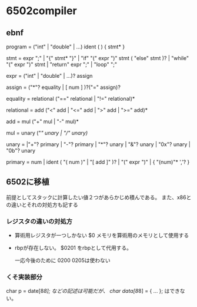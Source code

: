# 6502compiler

## ebnf

program = ("int" | "double" | ...) ident ( ) { stmt* }

stmt =  expr ";"
     |  "{" stmt* "}"
     |  "if" "(" expr ")" stmt ( "else" stmt )?
     |  "while" "(" expr ")" stmt
     |  "return" expr ";"
     |  "loop" ";"

expr = ("int" | "double" | ...)? assign

assign = ("*"? equality | \[ num \] )?("=" assign)?

equality = relational ("==" relational | "!=" relational)*

relational = add ("<" add | "<=" add | ">" add | ">=" add)*

add = mul ("+" mul | "-" mul)*

mul = unary ("*" unary | "/" unary)*

unary =  |"+"? primary | "-"? primary | "*"? unary | "&"? unary | "0x"? unary | "0b"? unary

primary = num |  ident ( "( num )" | "\[ add \]" )? | "(" expr ")" | { "(num)"* ','? } 
  
## 6502に移植

前提としてスタックに計算したい値２つがあらかじめ積んである。
また、x86との違いとそれの対処方も記する
  
### レジスタの違いの対処方

- 算術用レジスタが一つしかない
  $0 メモリを算術用のメモリとして使用する

- rbpが存在しない。
  $0201 をrbpとして代用する。

  一応今後のために
  $0200~$0205は使わない


### くそ実装部分

char p = date[8*8];
などの記述は可能だが、
char data[8*8] = { ... };
はできない。


